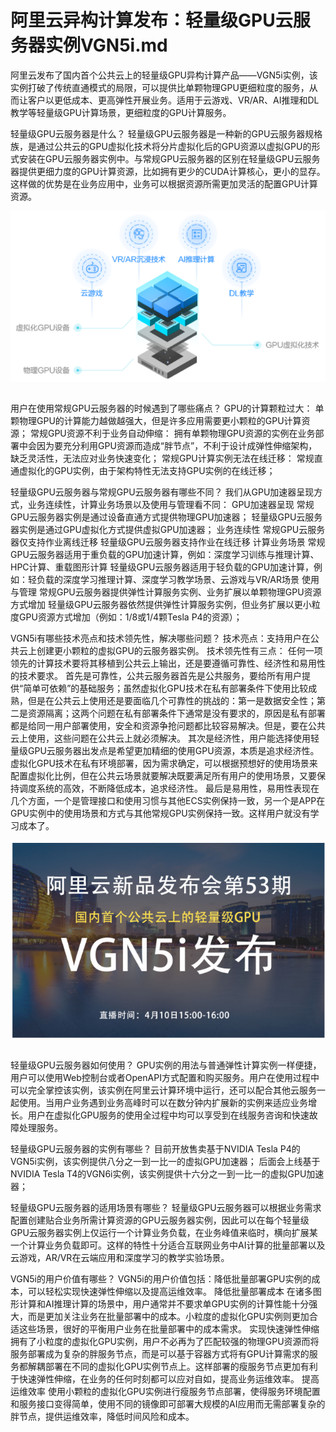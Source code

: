 # 阿里云异构计算发布：轻量级GPU云服务器实例VGN5i.md

阿里云发布了国内首个公共云上的轻量级GPU异构计算产品——VGN5i实例，该实例打破了传统直通模式的局限，可以提供比单颗物理GPU更细粒度的服务，从而让客户以更低成本、更高弹性开展业务。适用于云游戏、VR/AR、AI推理和DL教学等轻量级GPU计算场景，更细粒度的GPU计算服务。

轻量级GPU云服务器是什么？
轻量级GPU云服务器是一种新的GPU云服务器规格族，是通过公共云的GPU虚拟化技术将分片虚拟化后的GPU资源以虚拟GPU的形式安装在GPU云服务器实例中。与常规GPU云服务器的区别在轻量级GPU云服务器提供更细力度的GPU计算资源，比如拥有更少的CUDA计算核心，更小的显存。这样做的优势是在业务应用中，业务可以根据资源所需更加灵活的配置GPU计算资源。

<div style="text-align:center" align="center">
<img src="/images/阿里云异构计算发布：轻量级GPU云服务器实例VGN5i1.png" align="center" />
</div>
</br>

用户在使用常规GPU云服务器的时候遇到了哪些痛点？
GPU的计算颗粒过大：
单颗物理GPU的计算能力越做越强大，但是许多应用需要更小颗粒的GPU计算资源；
常规GPU资源不利于业务自动伸缩：
拥有单颗物理GPU资源的实例在业务部署中会因为要充分利用GPU资源而造成“胖节点”，不利于设计成弹性伸缩架构，缺乏灵活性，无法应对业务快速变化；
常规GPU计算实例无法在线迁移：
常规直通虚拟化的GPU实例，由于架构特性无法支持GPU实例的在线迁移；

轻量级GPU云服务器与常规GPU云服务器有哪些不同？
我们从GPU加速器呈现方式，业务连续性，计算业务场景以及使用与管理看不同：
GPU加速器呈现
常规GPU云服务器实例是通过设备直通方式提供物理GPU加速器；
轻量级GPU云服务器实例是通过GPU虚拟化方式提供虚拟GPU加速器；
业务连续性
常规GPU云服务器仅支持作业离线迁移
轻量级GPU云服务器支持作业在线迁移
计算业务场景
常规GPU云服务器适用于重负载的GPU加速计算，例如：深度学习训练与推理计算、HPC计算、重载图形计算
轻量级GPU云服务器适用于轻负载的GPU加速计算，例如：轻负载的深度学习推理计算、深度学习教学场景、云游戏与VR/AR场景
使用与管理
常规GPU云服务器提供弹性计算服务实例、业务扩展以单颗物理GPU资源方式增加
轻量级GPU云服务器依然提供弹性计算服务实例，但业务扩展以更小粒度GPU资源方式增加（例如：1/8或1/4颗Tesla P4的资源）；

VGN5i有哪些技术亮点和技术领先性，解决哪些问题？
技术亮点：支持用户在公共云上创建更小颗粒的虚拟GPU的云服务器实例。
技术领先性有三点：
任何一项领先的计算技术要将其移植到公共云上输出，还是要遵循可靠性、经济性和易用性的技术要求。
首先是可靠性，公共云服务器首先是公共服务，要给所有用户提供“简单可依赖”的基础服务；虽然虚拟化GPU技术在私有部署条件下使用比较成熟，但是在公共云上使用还是要面临几个可靠性的挑战的：第一是数据安全性；第二是资源隔离；这两个问题在私有部署条件下通常是没有要求的，原因是私有部署都是给同一用户部署使用，安全和资源争抢问题都比较容易解决。但是，要在公共云上使用，这些问题在公共云上就必须解决。
其次是经济性，用户能选择使用轻量级GPU云服务器出发点是希望更加精细的使用GPU资源，本质是追求经济性。虚拟化GPU技术在私有环境部署，因为需求确定，可以根据预想好的使用场景来配置虚拟化比例，但在公共云场景就要解决既要满足所有用户的使用场景，又要保持调度系统的高效，不断降低成本，追求经济性。
最后是易用性，易用性表现在几个方面，一个是管理接口和使用习惯与其他ECS实例保持一致，另一个是APP在GPU实例中的使用场景和方式与其他常规GPU实例保持一致。这样用户就没有学习成本了。

<div style="text-align:center" align="center">
<img src="/images/阿里云异构计算发布：轻量级GPU云服务器实例VGN5i2.png" align="center" />
</div>
</br>

轻量级GPU云服务器如何使用？
GPU实例的用法与普通弹性计算实例一样便捷，用户可以使用Web控制台或者OpenAPI方式配置和购买服务。用户在使用过程中可以完全掌控该实例，该实例在阿里云计算环境中运行，还可以配合其他云服务一起使用。当用户业务遇到业务高峰时可以在数分钟内扩展新的实例来适应业务增长。用户在虚拟化GPU服务的使用全过程中均可以享受到在线服务咨询和快速故障处理服务。

轻量级GPU云服务器的实例有哪些？
目前开放售卖基于NVIDIA Tesla P4的VGN5i实例，该实例提供八分之一到一比一的虚拟GPU加速器；
后面会上线基于NVIDIA Tesla T4的VGN6i实例，该实例提供十六分之一到一比一的虚拟GPU加速器；

轻量级GPU云服务器的适用场景有哪些？
轻量级GPU云服务器可以根据业务需求配置创建贴合业务所需计算资源的GPU云服务器实例，因此可以在每个轻量级GPU云服务器实例上仅运行一个计算业务负载，在业务峰值来临时，横向扩展某一个计算业务负载即可。这样的特性十分适合互联网业务中AI计算的批量部署以及云游戏，AR/VR在云端应用和深度学习的教学实验场景。

VGN5i的用户价值有哪些？
VGN5i的用户价值包括：降低批量部署GPU实例的成本，可以轻松实现快速弹性伸缩以及提高运维效率。
降低批量部署成本
在诸多图形计算和AI推理计算的场景中，用户通常并不要求单GPU实例的计算性能十分强大，而是更加关注业务在批量部署中的成本。小粒度的虚拟化GPU实例则更加合适这些场景，很好的平衡用户业务在批量部署中的成本需求。
实现快速弹性伸缩
拥有了小粒度的虚拟化GPU实例，用户不必再为了匹配较强的物理GPU资源而将服务部署成为复杂的胖服务节点，而是可以基于容器方式将有GPU计算需求的服务都解耦部署在不同的虚拟化GPU实例节点上。这样部署的瘦服务节点更加有利于快速弹性伸缩，在业务的任何时刻都可以应对自如，提高业务运维效率。
提高运维效率
使用小颗粒的虚拟化GPU实例进行瘦服务节点部署，使得服务环境配置和服务接口变得简单，使用不同的镜像即可部署大规模的AI应用而无需部署复杂的胖节点，提供运维效率，降低时间风险和成本。
